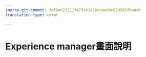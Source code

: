 ```yaml
---
source-git-commit: fef6a623211f473c61816ccaed0c029565f0a4c0
translation-type: tm+mt

---
```

# Experience manager畫面說明
